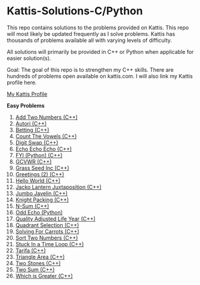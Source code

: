 ﻿# Kattis-Solutions-C/Python

This repo contains solutions to the problems provided on Kattis. This repo will most likely be updated frequently as I
solve problems. Kattis has thousands of problems available all with varying levels of difficulty.

All solutions will primarily be provided in C++ or Python when applicable for easier solution(s).

Goal: The goal of this repo is to strengthen my C++ skills. There are hundreds of problems open available on kattis.com. I will also link
my Kattis profile here.

[My Kattis Profile](https://open.kattis.com/users/justin-lutz?status=AC)

<B>Easy Problems</B>

1. [Add Two Numbers (C++)](https://github.com/jlutz096/Kattis-Solutions-C-/blob/main/Easy%20Problems/AddTwoNumbers.cpp)
2. [Autori (C++)](https://github.com/jlutz096/Kattis-Solutions-C-/blob/main/Easy%20Problems/Autori.cpp)
3. [Betting (C++)](https://github.com/jlutz096/Kattis-Solutions-C-/blob/main/Easy%20Problems/Betting.cpp)
4. [Count The Vowels (C++)](https://github.com/jlutz096/Kattis-Solutions-C-/blob/main/Easy%20Problems/CountTheVowels.cpp)
5. [Digit Swap (C++)](https://github.com/jlutz096/Kattis-Solutions-C-/blob/main/Easy%20Problems/DigitSwap.cpp)
6. [Echo Echo Echo (C++)](https://github.com/jlutz096/Kattis-Solutions-C-/blob/main/Easy%20Problems/EchoEchoEcho.cpp)
7. [FYI (Python) (C++)](https://github.com/jlutz096/Kattis-Solutions-C-/blob/main/Easy%20Problems/FYI.py)
8. [GCVWR (C++)](https://github.com/jlutz096/Kattis-Solutions-C-/blob/main/Easy%20Problems/GCVWR.cpp)
9. [Grass Seed Inc (C++)](https://github.com/jlutz096/Kattis-Solutions-C-/blob/main/Easy%20Problems/GrassSeed.cpp)
10. [Greetings (2) (C++)](https://github.com/jlutz096/Kattis-Solutions-C-/blob/main/Easy%20Problems/Greetings2.cpp)
11. [Hello World (C++)](https://github.com/jlutz096/Kattis-Solutions-C-/blob/main/Easy%20Problems/HelloWorld.cpp)
12. [Jacko Lantern Juxtaposition (C++)](https://github.com/jlutz096/Kattis-Solutions-C-/blob/main/Easy%20Problems/Jackolanternjuxtaposition.cpp)
13. [Jumbo Javelin (C++)](https://github.com/jlutz096/Kattis-Solutions-C-/blob/main/Easy%20Problems/JumboJavelin.cpp)
14. [Knight Packing (C++)](https://github.com/jlutz096/Kattis-Solutions-C-/blob/main/Easy%20Problems/KnightPacking.cpp)
15. [N-Sum (C++)](https://github.com/jlutz096/Kattis-Solutions-C-/blob/main/Easy%20Problems/NSum.cpp)
16. [Odd Echo (Python)](https://github.com/jlutz096/Kattis-Solutions-C-/blob/main/Easy%20Problems/OddEcho.py)
17. [Quality Adjusted Life Year (C++)](https://github.com/jlutz096/Kattis-Solutions-C-/blob/main/Easy%20Problems/Quality-Adjusted_Life_Year.cpp)
18. [Quadrant Selection (C++)](https://github.com/jlutz096/Kattis-Solutions-C-/blob/main/Easy%20Problems/Quandrant_Selection.cpp)
19. [Solving For Carrots (C++)](https://github.com/jlutz096/Kattis-Solutions-C-/blob/main/Easy%20Problems/SolvingForCarrots.cpp)
20. [Sort Two Numbers (C++)](https://github.com/jlutz096/Kattis-Solutions-C-/blob/main/Easy%20Problems/SortTwoNumbers.cpp)
21. [Stuck In a Time Loop (C++)](https://github.com/jlutz096/Kattis-Solutions-C-/blob/main/Easy%20Problems/StuckInATimeLoop.cpp)
22. [Tarifa (C++)](https://github.com/jlutz096/Kattis-Solutions-C-/blob/main/Easy%20Problems/Tarifa.cpp)
23. [Triangle Area (C++)](https://github.com/jlutz096/Kattis-Solutions-C-/blob/main/Easy%20Problems/TriangleArea.cpp)
24. [Two Stones (C++)](https://github.com/jlutz096/Kattis-Solutions-C-/blob/main/Easy%20Problems/TwoStones.cpp)
25. [Two Sum (C++)](https://github.com/jlutz096/Kattis-Solutions-C-/blob/main/Easy%20Problems/TwoSum.cpp)
26. [Which is Greater (C++)](https://github.com/jlutz096/Kattis-Solutions-C-/blob/main/Easy%20Problems/WhichIsGreater.cpp)
    